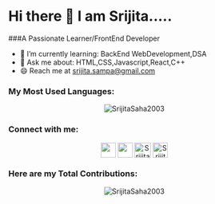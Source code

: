 # Hi there 👋 I am Srijita.....
###A Passionate Learner/FrontEnd Developer



- 🌱 I’m currently learning: BackEnd WebDevelopment,DSA
- 💬 Ask me about: HTML,CSS,Javascript,React,C++
- 😄 Reach me at srijita.sampa@gmail.com

<h3 align="left">My Most Used Languages:</h3>
<p align="center"><img align="center" src="https://github-readme-stats.vercel.app/api/top-langs/?username=SrijitaSaha2003&langs_count=10&show_icons=true&locale=en&layout=compact&theme=radical" alt="SrijitaSaha2003" /></p>


<h3 align="left">Connect with me:</h3> 
<p align="center">
<a href="https://www.facebook.com/profile.php?id=100076926168055" target="blank"><img align="center" src="https://cdn-icons-png.flaticon.com/512/733/733547.png" height="30" width="30" /></a>
<a href="https://www.instagram.com/sriji_ta18/" target="blank"><img align="center" src="https://cdn-icons-png.flaticon.com/512/1384/1384063.png" height="30" width="30" /></a>
<a href="www.linkedin.com/in/srijita-saha-76710a227" target="blank"><img align="center" src="https://cdn-icons-png.flaticon.com/512/3536/3536505.png" alt="SrijitaSaha" height="30" width="33" /></a>
<a href="https://github.com/SrijitaSaha2003" target="blank"><img align="center" src="https://cdn-icons-png.flaticon.com/512/25/25657.png" alt="SrijitaSaha2003" height="30" width="30" /></a>
</p>

<h3 align="left">Here are my Total Contributions:</h3>
<p align="center"><img align="center" src="https://github-readme-streak-stats.herokuapp.com/?user=SrijitaSaha2003&theme=radical" alt="SrijitaSaha2003" /></p>

<!--
**SrijitaSaha2003/SrijitaSaha2003** is a ✨ _special_ ✨ repository because its `README.md` (this file) appears on your GitHub profile.

Here are some ideas to get you started:

- 🔭 I’m currently working on ...       -->
